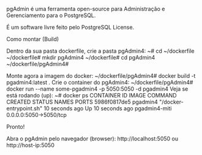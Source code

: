 pgAdmin é uma ferramenta open-source para Administração e Gerenciamento para o PostgreSQL.

É um software livre feito pelo PostgreSQL License.

Como montar (Build)

Dentro da sua pasta dockerfile, crie a pasta pgAdmin4:
~# cd ~/dockerfile
~/dockerfile# mkdir pgAdmin4
~/dockerfile# cd pgAdmin4
~/dockerfile/pgAdmin4#

Monte agora a imagem do docker:
~/dockerfile/pgAdmin4# docker build -t pgadmin4:latest .
Crie o container do pgAdmin4:
~/dockerfile/pgAdmin4# docker run --name some-pgadmin4 -p 5050:5050 -d pgadmin4
Veja se está rodando (up):
~# docker ps
CONTAINER ID   IMAGE            COMMAND              CREATED           STATUS           NAMES              PORTS
5986f0817de5  pgadmin4  "/docker-entrypoint.sh"   10 seconds ago   Up 10 seconds ago pgadmin4-miti 0.0.0.0:5050->5050/tcp

Pronto!

Abra o pgAdmin pelo navegador (browser):
http://localhost:5050 ou http://host-ip:5050
